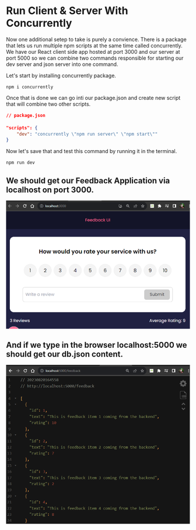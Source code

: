 # **Run Client & Server With Concurrently**

Now one additional setep to take is purely a convience. There is a package that lets us run multiple npm scripts at the same time called concurrently. We have our React client side app hosted at port 3000 and our server at port 5000 so we can combine two commands responsible for starting our dev server and json server into one command.

Let's start by installing concurrently package.

```npm
npm i concurrently
```

Once that is done we can go inti our package.json and create new script that will combine two other scripts.

```json
// package.json

"scripts": {
    "dev": "concurrently \"npm run server\" \"npm start\""
}
```

Now let's save that and test this command by running it in the terminal.

```npm
npm run dev
```

## **We should get our Feedback Application via localhost on port 3000.**

![Feedback Application](../images/app-3000.png)

## **And if we type in the browser localhost:5000 we should get our db.json content.**

![Database Content](../images/app-5000.png)
